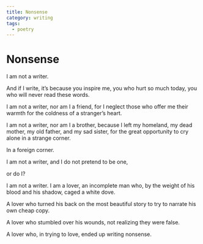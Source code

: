 ```yaml
---
title: Nonsense
category: writing
tags:
  - poetry
---
```


# Nonsense

I am not a writer.

And if I write, it’s because you inspire me, you who hurt so much today, you who will never read these words.

I am not a writer, nor am I a friend, for I neglect those who offer me their warmth for the coldness of a stranger’s heart.

I am not a writer, nor am I a brother, because I left my homeland, my dead mother, my old father, and my sad sister, for the great opportunity to cry alone in a strange corner.

In a foreign corner.

I am not a writer, and I do not pretend to be one,

or do I?

I am not a writer. I am a lover, an incomplete man who, by the weight of his blood and his shadow, caged a white dove.

A lover who turned his back on the most beautiful story to try to narrate his own cheap copy.

A lover who stumbled over his wounds, not realizing they were false.

A lover who, in trying to love, ended up writing nonsense.